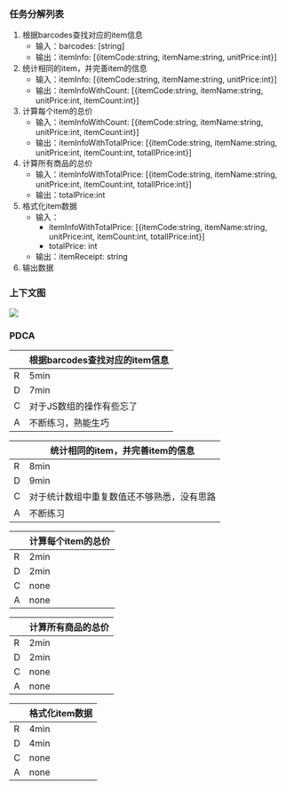 ### 任务分解列表

1. 根据barcodes查找对应的item信息
   + 输入：barcodes: [string]
   + 输出：itemInfo: [{itemCode:string, itemName:string, unitPrice:int}]
2. 统计相同的item，并完善item的信息
   + 输入：itemInfo: [{itemCode:string, itemName:string, unitPrice:int}]
   + 输出：itemInfoWithCount: [{itemCode:string, itemName:string, unitPrice:int, itemCount:int}]
3. 计算每个item的总价
   + 输入：itemInfoWithCount: [{itemCode:string, itemName:string, unitPrice:int, itemCount:int}]
   + 输出：itemInfoWithTotalPrice: [{itemCode:string, itemName:string, unitPrice:int, itemCount:int, totalIPrice:int}]
4. 计算所有商品的总价
   + 输入：itemInfoWithTotalPrice: [{itemCode:string, itemName:string, unitPrice:int, itemCount:int, totalIPrice:int}]
   + 输出：totalPrice:int
5. 格式化item数据
   + 输入：
     + itemInfoWithTotalPrice: [{itemCode:string, itemName:string, unitPrice:int, itemCount:int, totalIPrice:int}]
     + totalPrice: int
   + 输出：itemReceipt: string
6. 输出数据



### 上下文图

![](D:/text/pos-machine-2020-7-20-13-59-35-216/contextMap.jpg)



### PDCA

|      | 根据barcodes查找对应的item信息 |
| ---- | ------------------------------ |
| R    | 5min                           |
| D    | 7min                           |
| C    | 对于JS数组的操作有些忘了       |
| A    | 不断练习，熟能生巧             |

|      | 统计相同的item，并完善item的信息           |
| ---- | ------------------------------------------ |
| R    | 8min                                       |
| D    | 9min                                       |
| C    | 对于统计数组中重复数值还不够熟悉，没有思路 |
| A    | 不断练习                                   |

|      | 计算每个item的总价 |
| ---- | ------------------ |
| R    | 2min               |
| D    | 2min               |
| C    | none               |
| A    | none               |

|      | 计算所有商品的总价 |
| ---- | ------------------ |
| R    | 2min               |
| D    | 2min               |
| C    | none               |
| A    | none               |

|      | 格式化item数据 |
| ---- | -------------- |
| R    | 4min           |
| D    | 4min           |
| C    | none           |
| A    | none           |



